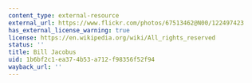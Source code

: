 ```yaml
---
content_type: external-resource
external_url: https://www.flickr.com/photos/67513462@N00/122497423
has_external_license_warning: true
license: https://en.wikipedia.org/wiki/All_rights_reserved
status: ''
title: Bill Jacobus
uid: 1b6bf2c1-ea37-4b53-a712-f98356f52f94
wayback_url: ''
---
```

